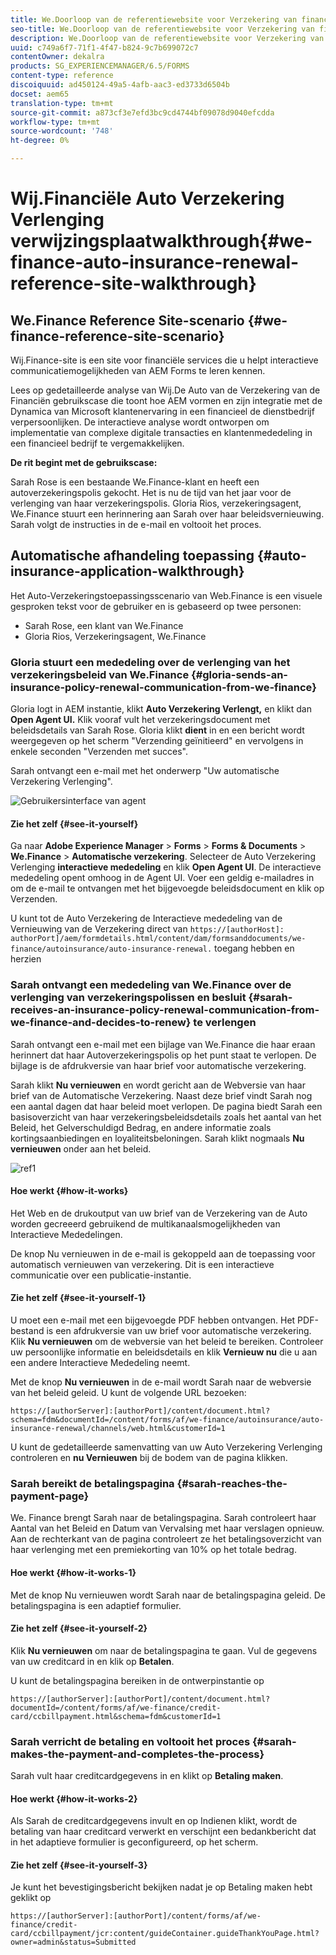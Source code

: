```yaml
---
title: We.Doorloop van de referentiewebsite voor Verzekering van financiële automatische vernieuwing
seo-title: We.Doorloop van de referentiewebsite voor Verzekering van financiële automatische vernieuwing
description: We.Doorloop van de referentiewebsite voor Verzekering van financiële automatische vernieuwing
uuid: c749a6f7-71f1-4f47-b824-9c7b699072c7
contentOwner: dekalra
products: SG_EXPERIENCEMANAGER/6.5/FORMS
content-type: reference
discoiquuid: ad450124-49a5-4afb-aac3-ed3733d6504b
docset: aem65
translation-type: tm+mt
source-git-commit: a873cf3e7efd3bc9cd4744bf09078d9040efcdda
workflow-type: tm+mt
source-wordcount: '748'
ht-degree: 0%

---
```



# Wij.Financiële Auto Verzekering Verlenging verwijzingsplaatwalkthrough{#we-finance-auto-insurance-renewal-reference-site-walkthrough}

## We.Finance Reference Site-scenario {#we-finance-reference-site-scenario}

Wij.Finance-site is een site voor financiële services die u helpt interactieve communicatiemogelijkheden van AEM Forms te leren kennen.

Lees op gedetailleerde analyse van Wij.De Auto van de Verzekering van de Financiën gebruikscase die toont hoe AEM vormen en zijn integratie met de Dynamica van Microsoft klantenervaring in een financieel de dienstbedrijf verpersoonlijken. De interactieve analyse wordt ontworpen om implementatie van complexe digitale transacties en klantenmededeling in een financieel bedrijf te vergemakkelijken.

**De rit begint met de gebruikscase:**

Sarah Rose is een bestaande We.Finance-klant en heeft een autoverzekeringspolis gekocht. Het is nu de tijd van het jaar voor de verlenging van haar verzekeringspolis. Gloria Rios, verzekeringsagent, We.Finance stuurt een herinnering aan Sarah over haar beleidsvernieuwing. Sarah volgt de instructies in de e-mail en voltooit het proces.

## Automatische afhandeling toepassing {#auto-insurance-application-walkthrough}

Het Auto-Verzekeringstoepassingsscenario van Web.Finance is een visuele gesproken tekst voor de gebruiker en is gebaseerd op twee personen:

* Sarah Rose, een klant van We.Finance
* Gloria Rios, Verzekeringsagent, We.Finance

### Gloria stuurt een mededeling over de verlenging van het verzekeringsbeleid van We.Finance {#gloria-sends-an-insurance-policy-renewal-communication-from-we-finance}

Gloria logt in AEM instantie, klikt **Auto Verzekering Verlengt,** en klikt dan **Open Agent UI.** Klik vooraf vult het verzekeringsdocument met beleidsdetails van Sarah Rose. Gloria klikt **dient** in en een bericht wordt weergegeven op het scherm &quot;Verzending geïnitieerd&quot; en vervolgens in enkele seconden &quot;Verzenden met succes&quot;.

Sarah ontvangt een e-mail met het onderwerp &quot;Uw automatische Verzekering Verlenging&quot;.

![Gebruikersinterface van agent](assets/agent_ui_email_new.png)

#### Zie het zelf {#see-it-yourself}

Ga naar **Adobe Experience Manager** > **Forms** > **Forms &amp; Documents** > **We.Finance** > **Automatische verzekering**. Selecteer de Auto Verzekering Verlenging **interactieve mededeling** en klik **Open Agent UI**. De interactieve mededeling opent omhoog in de Agent UI. Voer een geldig e-mailadres in om de e-mail te ontvangen met het bijgevoegde beleidsdocument en klik op Verzenden.

U kunt tot de Auto Verzekering de Interactieve mededeling van de Vernieuwing van de Verzekering direct van `https://[authorHost]: authorPort]/aem/formdetails.html/content/dam/formsanddocuments/we-finance/autoinsurance/auto-insurance-renewal.` toegang hebben en herzien

### Sarah ontvangt een mededeling van We.Finance over de verlenging van verzekeringspolissen en besluit {#sarah-receives-an-insurance-policy-renewal-communication-from-we-finance-and-decides-to-renew} te verlengen

Sarah ontvangt een e-mail met een bijlage van We.Finance die haar eraan herinnert dat haar Autoverzekeringspolis op het punt staat te verlopen. De bijlage is de afdrukversie van haar brief voor automatische verzekering.

Sarah klikt **Nu vernieuwen** en wordt gericht aan de Webversie van haar brief van de Automatische Verzekering. Naast deze brief vindt Sarah nog een aantal dagen dat haar beleid moet verlopen. De pagina biedt Sarah een basisoverzicht van haar verzekeringsbeleidsdetails zoals het aantal van het Beleid, het Gelverschuldigd Bedrag, en andere informatie zoals kortingsaanbiedingen en loyaliteitsbeloningen. Sarah klikt nogmaals **Nu vernieuwen** onder aan het beleid.

![ref1](assets/ref1.png)

#### Hoe werkt {#how-it-works}

Het Web en de drukoutput van uw brief van de Verzekering van de Auto worden gecreeerd gebruikend de multikanaalsmogelijkheden van Interactieve Mededelingen.

De knop Nu vernieuwen in de e-mail is gekoppeld aan de toepassing voor automatisch vernieuwen van verzekering. Dit is een interactieve communicatie over een publicatie-instantie.

#### Zie het zelf {#see-it-yourself-1}

U moet een e-mail met een bijgevoegde PDF hebben ontvangen. Het PDF-bestand is een afdrukversie van uw brief voor automatische verzekering. Klik **Nu vernieuwen** om de webversie van het beleid te bereiken. Controleer uw persoonlijke informatie en beleidsdetails en klik **Vernieuw nu** die u aan een andere Interactieve Mededeling neemt.

Met de knop **Nu vernieuwen** in de e-mail wordt Sarah naar de webversie van het beleid geleid. U kunt de volgende URL bezoeken:

`https://[authorServer]:[authorPort]/content/document.html?schema=fdm&documentId=/content/forms/af/we-finance/autoinsurance/auto-insurance-renewal/channels/web.html&customerId=1`

U kunt de gedetailleerde samenvatting van uw Auto Verzekering Verlenging controleren en **nu Vernieuwen** bij de bodem van de pagina klikken.

### Sarah bereikt de betalingspagina {#sarah-reaches-the-payment-page}

We. Finance brengt Sarah naar de betalingspagina. Sarah controleert haar Aantal van het Beleid en Datum van Vervalsing met haar verslagen opnieuw. Aan de rechterkant van de pagina controleert ze het betalingsoverzicht van haar verlenging met een premiekorting van 10% op het totale bedrag.

#### Hoe werkt {#how-it-works-1}

Met de knop Nu vernieuwen wordt Sarah naar de betalingspagina geleid. De betalingspagina is een adaptief formulier.

#### Zie het zelf {#see-it-yourself-2}

Klik **Nu vernieuwen** om naar de betalingspagina te gaan. Vul de gegevens van uw creditcard in en klik op **Betalen**.

U kunt de betalingspagina bereiken in de ontwerpinstantie op

`https://[authorServer]:[authorPort]/content/document.html?documentId=/content/forms/af/we-finance/credit-card/ccbillpayment.html&schema=fdm&customerId=1`

### Sarah verricht de betaling en voltooit het proces {#sarah-makes-the-payment-and-completes-the-process}

Sarah vult haar creditcardgegevens in en klikt op **Betaling maken**.

#### Hoe werkt {#how-it-works-2}

Als Sarah de creditcardgegevens invult en op Indienen klikt, wordt de betaling van haar creditcard verwerkt en verschijnt een bedankbericht dat in het adaptieve formulier is geconfigureerd, op het scherm.

#### Zie het zelf {#see-it-yourself-3}

Je kunt het bevestigingsbericht bekijken nadat je op Betaling maken hebt geklikt op

`https://[authorServer]:[authorPort]/content/forms/af/we-finance/credit-card/ccbillpayment/jcr:content/guideContainer.guideThankYouPage.html?owner=admin&status=Submitted`
